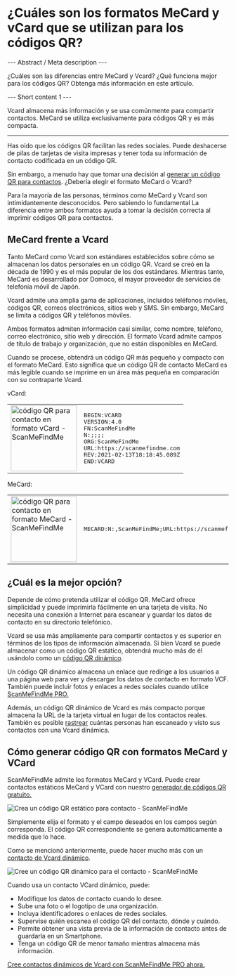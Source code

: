 <h1>¿Cuáles son los formatos MeCard y vCard que se utilizan para los códigos QR?</h1>

--- Abstract / Meta description ---

¿Cuáles son las diferencias entre MeCard y Vcard? ¿Qué funciona mejor para los códigos QR? Obtenga más información en este artículo.

--- Short content 1 ---

Vcard almacena más información y se usa comúnmente para compartir contactos. MeCard se utiliza exclusivamente para códigos QR y es más compacta.

----------

<p>Has oído que los códigos QR facilitan las redes sociales. Puede deshacerse de pilas de tarjetas de visita impresas y
    tener toda su información de contacto codificada en un código QR.</p>

<p>Sin embargo, a menudo hay que tomar una decisión al <a href="#static:contact">generar un código QR para contactos</a>.
    ¿Debería elegir el formato MeCard o Vcard?</p>

<p>Para la mayoría de las personas, términos como MeCard y Vcard son intimidantemente desconocidos. Pero sabiendo lo fundamental
    La diferencia entre ambos formatos ayuda a tomar la decisión correcta al imprimir códigos QR para contactos.</p>
<h2>MeCard frente a Vcard</h2>
<p>Tanto MeCard como Vcard son estándares establecidos sobre cómo se almacenan los datos personales en un código QR.
    Vcard se creó en la década de 1990 y es el más popular de los dos estándares. Mientras tanto, MeCard es desarrollado por Domoco,
    el mayor proveedor de servicios de telefonía móvil de Japón.</p>

<p>Vcard admite una amplia gama de aplicaciones, incluidos teléfonos móviles, códigos QR, correos electrónicos, sitios web y SMS.
    Sin embargo, MeCard se limita a códigos QR y teléfonos móviles.</p>

<p>Ambos formatos admiten información casi similar, como nombre, teléfono, correo electrónico, sitio web y dirección.
    El formato Vcard admite campos de título de trabajo y organización, que no están disponibles en MeCard.</p>

<p>Cuando se procese, obtendrá un código QR más pequeño y compacto con el formato MeCard.
    Esto significa que un código QR de contacto MeCard es más legible cuando se imprime en un área más pequeña en comparación con su contraparte Vcard.</p>

<p>vCard:</p>

<table>
    <tr> <td> <img src="https://media.scanmefindme.com/blog/about_contactformats/files/img 1 - qr vcard.png" width = "150" height = "150" alt="código QR para contacto en formato vCard - ScanMeFindMe ">
    </td>
        <td>
<pre>BEGIN:VCARD
VERSION:4.0
FN:ScanMeFindMe
N:;;;;
ORG:ScanMeFindMe
URL:https://scanmefindme.com
REV:2021-02-13T18:18:45.089Z
END:VCARD</pre>
        </td>
    </tr></table>

<p></p>
<p>MeCard:</p>

<table>
    <tr> <td> <img src="https://media.scanmefindme.com/blog/about_contactformats/files/img 2 - mecard.png" width = "150" height = "150" alt="código QR para contacto en formato MeCard - ScanMeFindMe "> </td>
        <td>
            <pre>MECARD:N:,ScanMeFindMe;URL:https://scanmefindme.com;;</pre>
        </td>
    </tr>
</table>


<h2>¿Cuál es la mejor opción?</h2>
<p>Depende de cómo pretenda utilizar el código QR. MeCard ofrece simplicidad y puede imprimirla fácilmente en una
    tarjeta de visita. No necesita una conexión a Internet para escanear y guardar los datos de contacto en su directorio telefónico.</p>

<p>Vcard se usa más ampliamente para compartir contactos y es superior en términos de los tipos de información almacenada.
    Si bien Vcard se puede almacenar como un código QR estático, obtendrá mucho más de él usándolo como un
    <a href="#article:about_dynamic_contact" title="Código QR dinámico para tarjeta de contacto">código QR dinámico</a>.</p>

<p>Un código QR dinámico almacena un enlace que redirige a los usuarios a una página web para ver y descargar los datos de contacto en formato VCF.
    También puede incluir fotos y enlaces a redes sociales cuando utilice <a href="#pro">ScanMeFindMe PRO.</a></p>

<p>Además, un código QR dinámico de Vcard es más compacto porque almacena la URL de la tarjeta virtual en lugar de los contactos reales.
    También es posible <a href="#article:about_statistics" title="Track QR code scans">rastrear</a> cuántas personas han escaneado y visto sus contactos con una Vcard dinámica.</p>
<h2>Cómo generar código QR con formatos MeCard y VCard</h2>
<p>ScanMeFindMe admite los formatos MeCard y VCard. Puede crear contactos estáticos MeCard y VCard con nuestro
    <a href="#static:contact">generador de códigos QR gratuito.</a></p>

<p class="imageholder"><img src="https://media.scanmefindme.com/blog/about_contactformats/files/img 3 - create a qr code for contact.png" alt="Crea un código QR estático para contacto - ScanMeFindMe "></p>

<p>Simplemente elija el formato y el campo deseados en los campos según corresponda. El código QR correspondiente se genera automáticamente a medida que lo hace.</p>

<p>Como se mencionó anteriormente, puede hacer mucho más con un <a href="#article:about_dynamic_contact">contacto de Vcard dinámico</a>.</p>

<p class="imageholder"><img src="https://media.scanmefindme.com/blog/about_contactformats/files/img 4 - contact card.png" alt="Cree un código QR dinámico para el contacto - ScanMeFindMe" ></p>

<p>Cuando usa un contacto VCard dinámico, puede:</p>
<ul>
    <li> Modifique los datos de contacto cuando lo desee. </li>
    <li> Sube una foto o el logotipo de una organización. </li>
    <li> Incluya identificadores o enlaces de redes sociales. </li>
    <li> Supervise quién escanea el código QR del contacto, dónde y cuándo. </li>
    <li> Permite obtener una vista previa de la información de contacto antes de guardarla en un Smartphone. </li>
<li> Tenga un código QR de menor tamaño mientras almacena más información. </li>
</ul>

<p><a href="#pro">Cree contactos dinámicos de Vcard con ScanMeFindMe PRO ahora.</a></p>
